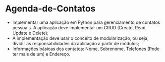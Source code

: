 # Agenda-de-Contatos
* Implementar uma aplicação em Python para gerenciamento de contatos pessoais. A aplicação deve implementar um CRUD (Create, Read, Update e Delete);
* A implementação deve usar o conceito de modularização, ou seja, dividir as responsabilidades da aplicação a partir de módulos;
* Informações básicas dos contatos: Nome, Sobrenome, Telefones (Pode ter mais de um) e Endereço.
